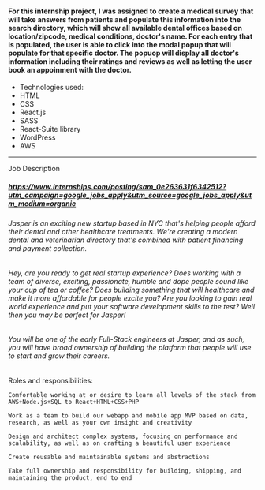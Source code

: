 #### For this internship project, I was assigned to create a medical survey that will take answers from patients and populate this information into the search directory, which will show all available dental offices based on location/zipcode, medical conditions, doctor's name. For each entry that is populated, the user is able to click into the modal popup that will populate for that specific doctor. The popuop will display all doctor's information including their ratings and reviews as well as letting the user book an appoinment with the doctor.



* Technologies used:
* HTML
* CSS
* React.js
* SASS
* React-Suite library
* WordPress
* AWS



---------
Job Description
##### https://www.internships.com/posting/sam_0e263631f6342512?utm_campaign=google_jobs_apply&utm_source=google_jobs_apply&utm_medium=organic
###### Jasper is an exciting new startup based in NYC that's helping people afford their dental and other healthcare treatments. We're creating a modern dental and veterinarian directory that's combined with patient financing and payment collection.

###### Hey, are you ready to get real startup experience? Does working with a team of diverse, exciting, passionate, humble and dope people sound like your cup of tea or coffee? Does building something that will healthcare and make it more affordable for people excite you? Are you looking to gain real world experience and put your software development skills to the test? Well then you may be perfect for Jasper!

###### You will be one of the early Full-Stack engineers at Jasper, and as such, you will have broad ownership of building the platform that people will use to start and grow their careers.

Roles and responsibilities:

    Comfortable working at or desire to learn all levels of the stack from AWS+Node.js+SQL to React+HTML+CSS+PHP

    Work as a team to build our webapp and mobile app MVP based on data, research, as well as your own insight and creativity

    Design and architect complex systems, focusing on performance and scalability, as well as on crafting a beautiful user experience

    Create reusable and maintainable systems and abstractions

    Take full ownership and responsibility for building, shipping, and maintaining the product, end to end
